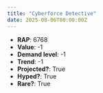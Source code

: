```yaml
---
title: "Cyberforce Detective"
date: 2025-08-06T00:00:00Z
---
```

- **RAP**: 6768
- **Value**: -1
- **Demand level**: -1
- **Trend**: -1
- **Projected?**: True
- **Hyped?**: True
- **Rare?**: True
